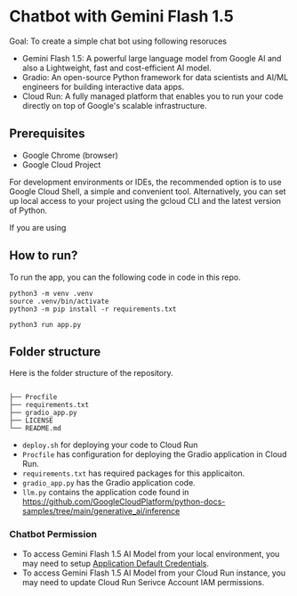 # Chatbot with Gemini Flash 1.5

Goal: To create a simple chat bot using following resoruces

* Gemini Flash 1.5: A powerful large language model from Google AI and also a Lightweight, fast and cost-efficient AI model.
* Gradio: An open-source Python framework for data scientists and AI/ML engineers for building interactive data apps.
* Cloud Run: A fully managed platform that enables you to run your code directly on top of Google's scalable infrastructure.


## Prerequisites

* Google Chrome (browser)
* Google Cloud Project

For development environments or IDEs, the recommended option is to use Google Cloud Shell, a simple and convenient tool. Alternatively, you can set up local access to your project using the gcloud CLI and the latest version of Python.

If you are using 

## How to run?

To run the app, you can the following code in code in this repo.
```
python3 -m venv .venv
source .venv/bin/activate
python3 -m pip install -r requirements.txt

python3 run app.py
```

## Folder structure

Here is the folder structure of the repository.
```

├── Procfile
├── requirements.txt
├── gradio_app.py
├── LICENSE
└── README.md
```


* `deploy.sh` for deploying your code to Cloud Run
* `Procfile` has configuration for deploying the Gradio application in Cloud Run.
* `requirements.txt` has required packages for this applicaiton.
* `gradio_app.py` has the Gradio application code.
* `llm.py` contains the application code found in https://github.com/GoogleCloudPlatform/python-docs-samples/tree/main/generative_ai/inference


### Chatbot Permission

* To access Gemini Flash 1.5 AI Model from your local environment, you may need to setup [Application Default Credentials](https://cloud.google.com/docs/authentication/provide-credentials-adc).
* To access Gemini Flash 1.5 AI Model from your Cloud Run instance, you may need to update Cloud Run Serivce Account IAM permissions.
